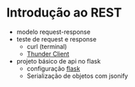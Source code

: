 # Introdução ao REST
 
- modelo request-response
- teste de request e response
    - curl (terminal)
    - [Thunder Client](https://marketplace.visualstudio.com/items?itemName=rangav.vscode-thunder-client)
- projeto básico de api no flask
    - configuração [flask](https://github.com/fscheidt/dev/blob/master/flask/setup-projeto-flask.md)
    - Serialização de objetos com jsonify